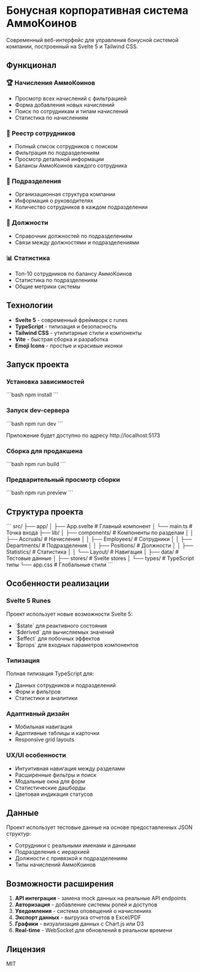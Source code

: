 # Бонусная корпоративная система АммоКоинов

Современный веб-интерфейс для управления бонусной системой компании, построенный на Svelte 5 и Tailwind CSS.

## Функционал

### 🏆 Начисления АммоКоинов
- Просмотр всех начислений с фильтрацией
- Форма добавления новых начислений
- Поиск по сотрудникам и типам начислений
- Статистика по начислениям

### 👥 Реестр сотрудников
- Полный список сотрудников с поиском
- Фильтрация по подразделениям
- Просмотр детальной информации
- Балансы АммоКоинов каждого сотрудника

### 🏢 Подразделения
- Организационная структура компании
- Информация о руководителях
- Количество сотрудников в каждом подразделении

### 💼 Должности
- Справочник должностей по подразделениям
- Связи между должностями и подразделениями

### 📊 Статистика
- Топ-10 сотрудников по балансу АммоКоинов
- Статистика по подразделениям
- Общие метрики системы

## Технологии

- **Svelte 5** - современный фреймворк с runes
- **TypeScript** - типизация и безопасность  
- **Tailwind CSS** - утилитарные стили и компоненты
- **Vite** - быстрая сборка и разработка
- **Emoji Icons** - простые и красивые иконки

## Запуск проекта

### Установка зависимостей
\`\`\`bash
npm install
\`\`\`

### Запуск dev-сервера
\`\`\`bash
npm run dev
\`\`\`

Приложение будет доступно по адресу http://localhost:5173

### Сборка для продакшена
\`\`\`bash
npm run build
\`\`\`

### Предварительный просмотр сборки
\`\`\`bash
npm run preview
\`\`\`

## Структура проекта

\`\`\`
src/
├── app/
│   ├── App.svelte          # Главный компонент
│   └── main.ts            # Точка входа
├── lib/
│   ├── components/        # Компоненты по разделам
│   │   ├── Accruals/     # Начисления
│   │   ├── Employees/    # Сотрудники
│   │   ├── Departments/  # Подразделения
│   │   ├── Positions/    # Должности
│   │   ├── Statistics/   # Статистика
│   │   └── Layout/       # Навигация
│   ├── data/             # Тестовые данные
│   ├── stores/           # Svelte stores
│   └── types/            # TypeScript типы
└── app.css               # Глобальные стили
\`\`\`

## Особенности реализации

### Svelte 5 Runes
Проект использует новые возможности Svelte 5:
- \`$state\` для реактивного состояния
- \`$derived\` для вычисляемых значений
- \`$effect\` для побочных эффектов
- \`$props\` для входных параметров компонентов

### Типизация
Полная типизация TypeScript для:
- Данных сотрудников и подразделений
- Форм и фильтров
- Статистики и аналитики

### Адаптивный дизайн
- Мобильная навигация
- Адаптивные таблицы и карточки
- Responsive grid layouts

### UX/UI особенности
- Интуитивная навигация между разделами
- Расширенные фильтры и поиск
- Модальные окна для форм
- Статистические дашборды
- Цветовая индикация статусов

## Данные

Проект использует тестовые данные на основе предоставленных JSON структур:
- Сотрудники с реальными именами и данными
- Подразделения с иерархией
- Должности с привязкой к подразделениям
- Типы начислений АммоКоинов

## Возможности расширения

1. **API интеграция** - замена mock данных на реальные API endpoints
2. **Авторизация** - добавление системы ролей и доступов
3. **Уведомления** - система оповещений о начислениях
4. **Экспорт данных** - выгрузка отчетов в Excel/PDF
5. **Графики** - визуализация данных с Chart.js или D3
6. **Real-time** - WebSocket для обновлений в реальном времени

## Лицензия

MIT
